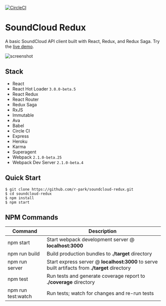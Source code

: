 [![CircleCI](https://circleci.com/gh/r-park/soundcloud-redux.svg?style=shield&circle-token=f1dddd8dfa05f08655f30b7d7451d23360f63652)](https://circleci.com/gh/r-park/soundcloud-redux)


# SoundCloud Redux

A basic SoundCloud API client built with React, Redux, and Redux Saga. Try the [live demo](https://soundcloud-redux.herokuapp.com).

![screenshot](http://i.imgur.com/nylCI4T.png)


Stack
-----

- React
- React Hot Loader `3.0.0-beta.5`
- React Redux
- React Router
- Redux Saga
- RxJS
- Immutable
- Ava
- Babel
- Circle CI
- Express
- Heroku
- Karma
- Superagent
- Webpack `2.1.0-beta.25`
- Webpack Dev Server `2.1.0-beta.4`


Quick Start
-----------

```shell
$ git clone https://github.com/r-park/soundcloud-redux.git
$ cd soundcloud-redux
$ npm install
$ npm start
```


NPM Commands
------------

|Command|Description|
|---|---|
|npm start|Start webpack development server @ **localhost:3000**|
|npm run build|Build production bundles to **./target** directory|
|npm run server|Start express server @ **localhost:3000** to serve built artifacts from **./target** directory|
|npm test|Run tests and generate coverage report to **./coverage** directory|
|npm run test:watch|Run tests; watch for changes and re-run tests|
